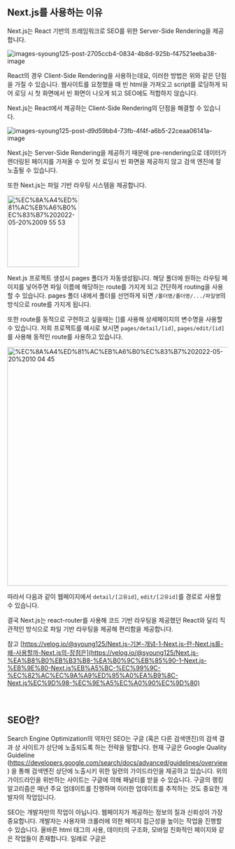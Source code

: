 ## Next.js를 사용하는 이유

Next.js는 React 기반의 프레임워크로 SEO를 위한 Server-Side Rendering을 제공합니다.

![images-syoung125-post-2705ccb4-0834-4b8d-925b-f47521eeba38-image](https://user-images.githubusercontent.com/76840145/169432079-8764d32a-3366-43fc-a110-fc900997d86d.png)

React의 경우 Client-Side Rendering을 사용하는데요, 이러한 방법은 위와 같은 단점을 가질 수 있습니다. 웹사이트를 요청했을 때 빈 html을 가져오고 script를 로딩하게 되어 로딩 시 첫 화면에서 빈 화면이 나오게 되고 SEO에도 적합하지 않습니다. 

Next.js는 React에서 제공하는 Client-Side Rendering의 단점을 해결할 수 있습니다.

![images-syoung125-post-d9d59bb4-73fb-4f4f-a6b5-22ceaa06141a-image](https://user-images.githubusercontent.com/76840145/169432119-b0aa2f4b-93f9-4386-ad24-720f95e350cf.png)

Next.js는 Server-Side Rendering을 제공하기 때문에 pre-rendering으로 데이터가 렌더링된 페이지를 가져올 수 있어 첫 로딩시 빈 화면을 제공하지 않고 검색 엔진에 잘 노출될 수 있습니다. 

또한 Next.js는 파일 기반 라우팅 시스템을 제공합니다. 

<img width="164" alt="%EC%8A%A4%ED%81%AC%EB%A6%B0%EC%83%B7%202022-05-20%2009 55 53" src="https://user-images.githubusercontent.com/76840145/169432158-c92529fe-bbc2-44ef-9e5a-7b240f9a2517.png">

Next.js 프로젝트 생성시 pages 폴더가 자동생성됩니다. 해당 폴더에 원하는 라우팅 페이지를 넣어주면 파일 이름에 해당하는 route를 가지게 되고 간단하게 routing을 사용할 수 있습니다. pages 폴더 내에서 폴더를 선언하게 되면 ```/폴더명/폴더명/.../파일명```의 방식으로 route를 가지게 됩니다. 

또한 route를 동적으로 구현하고 싶을때는 []를 사용해 상세페이지의 변수명을 사용할 수 있습니다. 저희 프로젝트를 예시로 보시면 ```pages/detail/[id]```, ```pages/edit/[id]```를 사용해 동적인 route를 사용하고 있습니다.

<img width="545" alt="%EC%8A%A4%ED%81%AC%EB%A6%B0%EC%83%B7%202022-05-20%2010 04 45" src="https://user-images.githubusercontent.com/76840145/169432180-aa43eedd-504e-4e8e-baa4-2e24689b6203.png">

따라서 다음과 같이 웹페이지에서 ```detail/[고유id]```, ```edit/[고유id]```를 경로로 사용할 수 있습니다. 

결국 Next.js는 react-router를 사용해 코드 기반 라우팅을 제공했던 React와 달리 직관적인 방식으로 파일 기반 라우팅을 제공해 편리함을 제공합니다.

참고 [https://velog.io/@syoung125/Next.js-기본-개념-1-Next.js-란-Next.js를-왜-사용할까-Next.js의-장점은](https://velog.io/@syoung125/Next.js-%EA%B8%B0%EB%B3%B8-%EA%B0%9C%EB%85%90-1-Next.js-%EB%9E%80-Next.js%EB%A5%BC-%EC%99%9C-%EC%82%AC%EC%9A%A9%ED%95%A0%EA%B9%8C-Next.js%EC%9D%98-%EC%9E%A5%EC%A0%90%EC%9D%80)

<br/>

## SEO란?

Search Engine Optimization의 약자인 SEO는 구글 (혹은 다른 검색엔진)의 검색 결과 상 사이트가 상단에 노출되도록 하는 전략을 말합니다. 현재 구글은 Google Quality Guideline (https://developers.google.com/search/docs/advanced/guidelines/overview) 을 통해 검색엔진 상단에 노출시키 위한 일련의 가이드라인을 제공하고 있습니다. 위의 가이드라인을 위반하는 사이트는 구글에 의해 패널티를 받을 수 있습니다. 구글의 랭킹 알고리즘은 매년 주요 업데이트를 진행하며 이러한 업데이트를 추적하는 것도 중요한 개발자의 작업입니다.

SEO는 개발자만의 작업이 아닙니다. 웹페이지가 제공하는 정보의 질과 신뢰성이 가장 중요합니다. 개발자는 사용자와 크롤러에 의한 페이지 접근성을 높이는 작업을 진행할 수 있습니다. 올바른 html 태그의 사용, 데이터의 구조화, 모바일 친화적인 페이지와 같은 작업들이 존재합니다. 일례로 구글은 <title> 태그 안의 내용을 검색결과의 제목으로 사용합니다. 따라서 <title> 태그를 잘 사용하고 해당 태그 내 적절한 내용을 적어넣는 것은 웹페이지의 노출에 중요할 수 있습니다.

	-	<title>과 <meta> 태그의 사용
	-	<h1>, <h2>와 같은 헤더 태그 사용, <img>에 alt 속성 부여
	-	HTTPS 프로토콜의 사용
	-	웹 접근성 강화
	-	URL이 의미를 가지도록 구조화 (example.com/RunningShoes/Womens)
	-	<href> 연결 (외부 사이트 연결시 rel=“nofollow”를 통해 구분, 자기 사이트 최대한 연결)
	-	콘텐츠가 중복되지 않도록 주의 (같은 콘텐츠가 서로 경쟁하지 않도록 구분)
	-	로컬라이제이션 (meta 태그를 통해 지원 언어 명시)

구글은 SEO를 위해 Google Search Console (https://search.google.com/search-console/about)을 제공하고 있습니다. 혹은 크롤링을 수행해 문제점을 보여주는 상업적 툴을 이용해 SEO를 시도할 수 있습니다. 

기본적인 검색엔진은 서버에 의해 생성된 html 페이지를 분석합니다. 지난 시간 동안 크롤러는 다량의 페이지를 빠르게 탐색해야 하므로 자바스크립트를 지원하지 않았습니다. 만일 어떤 페이지가 CSR을 통해 렌더링한다면 크롤러는 그냥 지나칩니다. 따라서 이커머스 사이트의 경우 서버에 인덱싱용 정적 페이지를 생성하고 로드과 완료되면 CSR이 개입해 사용자 경험을 강화해왔습니다. 이러한 개념을 토대로 발전한 것이 SSR입니다.

다만, 현재는 CSR로 생성된 페이지를 크롤러가 지원하기 시작했습니다. 따라서, 모던 웹의 발전에 따라 SSR의 중요성은 점차 감소할 수도 있습니다.

검색엔진 최적화 만큼 중요한 것은 웹페이지 속도 개선입니다. 이는 Google PageSpeed Insights를 통해 간편하게 조회할 수 있습니다. Mobify는 100ms의 홈페이지 속도 차이 개선으로 세션 기반 전환율의 1.11% 증가 및 연간 $380,000의 수익 증가를 이끌어 냈습니다. 홈페이지 속도를 측정하는 대표적인 지표는 다음과 같습니다. (1) FID: First Input Display (2) FCP: First Contentful Paint (3) TTI: Time to Interactive. 자세한 내용은 다음의 링크를 통해 찾을 수 있습니다. (https://web.dev/i18n/ko/vitals/) 웹페이지의 속도는 제한된 대역폭 내에서 얼마나 많은 자원을 불러오는지에 영향을 받습니다. 여기에는 폰트, 서드파티 스트립트, 이미지 등 자원이 해당됩니다. 

출처 
https://medium.com/welldone-software/seo-for-developers-a-quick-overview-5b5b7ce34679
https://business.adobe.com/blog/basics/server-side-vs-client-side-rendering-and-changing-seo-practices
	
<br/>
	
## 성능 최적화를 위해 사용한 방법

Next.js는 SSR과 SSG를 지원하는 리엑트 배포 프레임워크입니다. 이번 과제가 서버와 통신을 요구하지는 않지만, Next.js에서 제공하는 기초적인 기능들을 사용하기 위해 노력했습니다. 이중 성능 최적화와 관련된 부분은 SSG(Static Site Generation)의 사용입니다. “/“ 경로에 위치한 메인 페이지를 제외하고 “/edit/“ 및 “/detail/” 경로에 위치한 페이지들은 SSG를 통해 생성되고 브라우저로 전달됩니다. 따라서 각 페이지는 컴파일 타임에 생성되어 서버에 저장되어 있다가 요청이 발생하면 html 및 리소스로 브라우저에  전달됩니다. 

다만, 이럴 경우 수정하거나 새로 생성한 글이 브라우저에 나타나지 않는 문제가 존재했습니다. SSG를 사용하므로 Redux 전역 상태로 새로 작성한 글을 저장하더라도, 해당 경로에 들어가면 빌드 타임에 생성된 초기 상태가 나타납니다. 따라서, 서버로부터 조회하는 함수인 GetStaticProps의 중간에 개입해 Redux 전역 상태의 값을 삽입하고자 했습니다.

이 과정에서 Next.js와 Redux를 연결하는 Redux Wrapper를 사용했는데, 서버와 클라이언트가 서로 독립적인 State를 가지고 있었습니다. 또한, 서버 State는 Node.js를 통해 독립적으로 관리되고 있으므로  클라이언트 State에 접근할 수 없다는 문제를 발견할 수 있었습니다. 따라서 중간에 클라이언트 State를 삽입하는 시도는 실패했습니다.

따라서, 두번째 방법으로 초기 렌더링만 SSG를 이용하고 이후 변경이 발생하면 Client State를 참조하는 방식으로 성공할 수 있었습니다. 비유하자면 껍질만 서버로 불러온 뒤 내용은 로컬에서 업데이트하는 방식입니다. 이는 다음의 예제(https://github.com/vercel/next.js/tree/canary/examples/with-redux-wrapper)에서 아이디어를 얻었습니다. 예제는 SSG로 우선 서버에서 페이지를 생성한 뒤, 이후 상태변화를 클라이언트 State로 관리하고 있습니다. 우연히 발견한 꼼수를 통한 우아하지 않은(ㅠ) 방법이지만, 구현에 의미를 둘 수 있을 것 입니다.
	
<br/>

## 전반적인 협업 과정

- 구현할 페이지를 기준으로 개발할 파트를 분담했습니다.
    
    대헌 : 메인페이지, 상태관리
    
    효정 : 상세페이지, 에디터페이지
    
- 각자 기능에 따른 branch에서 작업한 후 pull request를 날리고 Merge하는 방식으로 협업을 진행했습니다.
